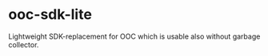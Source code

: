 ooc-sdk-lite
============

Lightweight SDK-replacement for OOC which is usable also without garbage collector.
